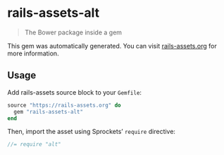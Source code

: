 # rails-assets-alt

> The Bower package inside a gem

This gem was automatically generated. You can visit [rails-assets.org](https://rails-assets.org) for more information.

## Usage

Add rails-assets source block to your `Gemfile`:

```ruby
source "https://rails-assets.org" do
  gem "rails-assets-alt"
end

```

Then, import the asset using Sprockets’ `require` directive:

```js
//= require "alt"
```
